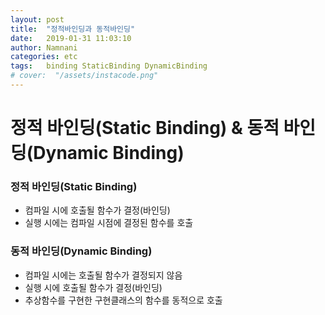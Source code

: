 ```yaml
---
layout: post
title:  "정적바인딩과 동적바인딩"
date:   2019-01-31 11:03:10
author: Namnani
categories: etc
tags:	binding StaticBinding DynamicBinding
# cover:  "/assets/instacode.png"
---
```


# 정적 바인딩(Static Binding) & 동적 바인딩(Dynamic Binding)

### 정적 바인딩(Static Binding)
- 컴파일 시에 호출될 함수가 결정(바인딩)
- 실행 시에는 컴파일 시점에 결정된 함수를 호출

### 동적 바인딩(Dynamic Binding)
- 컴파일 시에는 호출될 함수가 결정되지 않음
- 실행 시에 호출될 함수가 결정(바인딩)
- 추상함수를 구현한 구현클래스의 함수를 동적으로 호출
